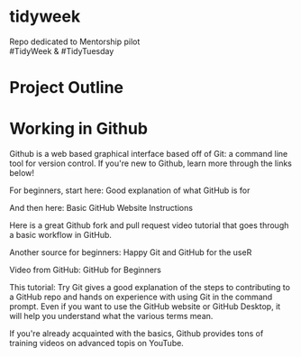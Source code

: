 # tidyweek
Repo dedicated to Mentorship pilot <br>
#TidyWeek & #TidyTuesday

# Project Outline


# Working in Github
Github is a web based graphical interface based off of Git: a command line tool for version control. If you're new to Github, learn more through the links below!

For beginners, start here: Good explanation of what GitHub is for

And then here: Basic GitHub Website Instructions

Here is a great Github fork and pull request video tutorial that goes through a basic workflow in GitHub.

Another source for beginners: Happy Git and GitHub for the useR

Video from GitHub: GitHub for Beginners

This tutorial: Try Git gives a good explanation of the steps to contributing to a GitHub repo and hands on experience with using Git in the command prompt. Even if you want to use the GitHub website or GitHub Desktop, it will help you understand what the various terms mean.

If you're already acquainted with the basics, Github provides tons of training videos on advanced topis on YouTube.
